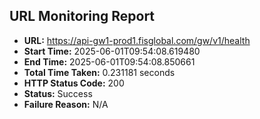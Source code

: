 ## URL Monitoring Report

- **URL:** https://api-gw1-prod1.fisglobal.com/gw/v1/health
- **Start Time:** 2025-06-01T09:54:08.619480
- **End Time:** 2025-06-01T09:54:08.850661
- **Total Time Taken:** 0.231181 seconds
- **HTTP Status Code:** 200
- **Status:** Success
- **Failure Reason:** N/A
